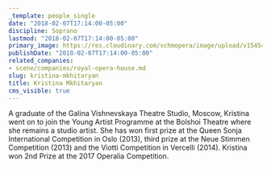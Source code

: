 ```yaml
---
_template: people_single
date: "2018-02-07T17:14:00-05:00"
discipline: Soprano
lastmod: "2018-02-07T17:14:00-05:00"
primary_image: https://res.cloudinary.com/schmopera/image/upload/v1545409169/media/webhook-uploads/1518041575657/IMG_0722-08-01-18-02-32.jpeg.jpeg
publishDate: "2018-02-07T17:14:00-05:00"
related_companies:
- scene/companies/royal-opera-house.md
slug: kristina-mkhitaryan
title: Kristina Mkhitaryan
cms_visible: true
---
```


A graduate of the Galina Vishnevskaya Theatre Studio, Moscow, Kristina went on to join the Young Artist Programme at the Bolshoi Theatre where she remains a studio artist. She has won first prize at the Queen Sonja International Competition in Oslo (2013), third prize at the Neue Stimmen Competition (2013) and the Viotti Competition in Vercelli (2014). Kristina won 2nd Prize at the 2017 Operalia Competition.
